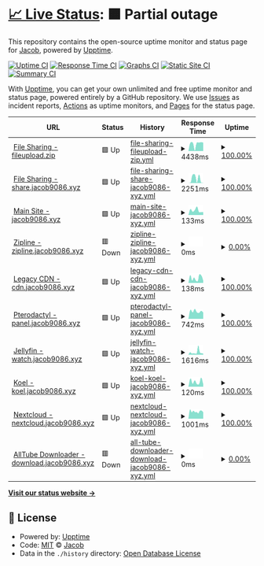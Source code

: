 # [📈 Live Status](https://status.jacob9086.xyz): <!--live status--> **🟧 Partial outage**

This repository contains the open-source uptime monitor and status page for [Jacob](jacob9086.xyz), powered by [Upptime](https://github.com/upptime/upptime).

[![Uptime CI](https://github.com/jacobvd0/status.jacob9086.xyz/workflows/Uptime%20CI/badge.svg)](https://github.com/jacobvd0/status.jacob9086.xyz/actions?query=workflow%3A%22Uptime+CI%22)
[![Response Time CI](https://github.com/jacobvd0/status.jacob9086.xyz/workflows/Response%20Time%20CI/badge.svg)](https://github.com/jacobvd0/status.jacob9086.xyz/actions?query=workflow%3A%22Response+Time+CI%22)
[![Graphs CI](https://github.com/jacobvd0/status.jacob9086.xyz/workflows/Graphs%20CI/badge.svg)](https://github.com/jacobvd0/status.jacob9086.xyz/actions?query=workflow%3A%22Graphs+CI%22)
[![Static Site CI](https://github.com/jacobvd0/status.jacob9086.xyz/workflows/Static%20Site%20CI/badge.svg)](https://github.com/jacobvd0/status.jacob9086.xyz/actions?query=workflow%3A%22Static+Site+CI%22)
[![Summary CI](https://github.com/jacobvd0/status.jacob9086.xyz/workflows/Summary%20CI/badge.svg)](https://github.com/jacobvd0/status.jacob9086.xyz/actions?query=workflow%3A%22Summary+CI%22)

With [Upptime](https://upptime.js.org), you can get your own unlimited and free uptime monitor and status page, powered entirely by a GitHub repository. We use [Issues](https://github.com/jacobvd0/status.jacob9086.xyz/issues) as incident reports, [Actions](https://github.com/jacobvd0/status.jacob9086.xyz/actions) as uptime monitors, and [Pages](https://status.jacob9086.xyz) for the status page.

<!--start: status pages-->
<!-- This summary is generated by Upptime (https://github.com/upptime/upptime) -->
<!-- Do not edit this manually, your changes will be overwritten -->
<!-- prettier-ignore -->
| URL | Status | History | Response Time | Uptime |
| --- | ------ | ------- | ------------- | ------ |
| <img alt="" src="https://icons.duckduckgo.com/ip3/fileupload.zip.ico" height="13"> [File Sharing - fileupload.zip](https://fileupload.zip) | 🟩 Up | [file-sharing-fileupload-zip.yml](https://github.com/jacobvd0/status.jacob9086.xyz/commits/HEAD/history/file-sharing-fileupload-zip.yml) | <details><summary><img alt="Response time graph" src="./graphs/file-sharing-fileupload-zip/response-time-week.png" height="20"> 4438ms</summary><br><a href="https://status.jacob9086.xyz/history/file-sharing-fileupload-zip"><img alt="Response time 3625" src="https://img.shields.io/endpoint?url=https%3A%2F%2Fraw.githubusercontent.com%2Fjacobvd0%2Fstatus.jacob9086.xyz%2FHEAD%2Fapi%2Ffile-sharing-fileupload-zip%2Fresponse-time.json"></a><br><a href="https://status.jacob9086.xyz/history/file-sharing-fileupload-zip"><img alt="24-hour response time 5093" src="https://img.shields.io/endpoint?url=https%3A%2F%2Fraw.githubusercontent.com%2Fjacobvd0%2Fstatus.jacob9086.xyz%2FHEAD%2Fapi%2Ffile-sharing-fileupload-zip%2Fresponse-time-day.json"></a><br><a href="https://status.jacob9086.xyz/history/file-sharing-fileupload-zip"><img alt="7-day response time 4438" src="https://img.shields.io/endpoint?url=https%3A%2F%2Fraw.githubusercontent.com%2Fjacobvd0%2Fstatus.jacob9086.xyz%2FHEAD%2Fapi%2Ffile-sharing-fileupload-zip%2Fresponse-time-week.json"></a><br><a href="https://status.jacob9086.xyz/history/file-sharing-fileupload-zip"><img alt="30-day response time 3866" src="https://img.shields.io/endpoint?url=https%3A%2F%2Fraw.githubusercontent.com%2Fjacobvd0%2Fstatus.jacob9086.xyz%2FHEAD%2Fapi%2Ffile-sharing-fileupload-zip%2Fresponse-time-month.json"></a><br><a href="https://status.jacob9086.xyz/history/file-sharing-fileupload-zip"><img alt="1-year response time 3625" src="https://img.shields.io/endpoint?url=https%3A%2F%2Fraw.githubusercontent.com%2Fjacobvd0%2Fstatus.jacob9086.xyz%2FHEAD%2Fapi%2Ffile-sharing-fileupload-zip%2Fresponse-time-year.json"></a></details> | <details><summary><a href="https://status.jacob9086.xyz/history/file-sharing-fileupload-zip">100.00%</a></summary><a href="https://status.jacob9086.xyz/history/file-sharing-fileupload-zip"><img alt="All-time uptime 98.58%" src="https://img.shields.io/endpoint?url=https%3A%2F%2Fraw.githubusercontent.com%2Fjacobvd0%2Fstatus.jacob9086.xyz%2FHEAD%2Fapi%2Ffile-sharing-fileupload-zip%2Fuptime.json"></a><br><a href="https://status.jacob9086.xyz/history/file-sharing-fileupload-zip"><img alt="24-hour uptime 100.00%" src="https://img.shields.io/endpoint?url=https%3A%2F%2Fraw.githubusercontent.com%2Fjacobvd0%2Fstatus.jacob9086.xyz%2FHEAD%2Fapi%2Ffile-sharing-fileupload-zip%2Fuptime-day.json"></a><br><a href="https://status.jacob9086.xyz/history/file-sharing-fileupload-zip"><img alt="7-day uptime 100.00%" src="https://img.shields.io/endpoint?url=https%3A%2F%2Fraw.githubusercontent.com%2Fjacobvd0%2Fstatus.jacob9086.xyz%2FHEAD%2Fapi%2Ffile-sharing-fileupload-zip%2Fuptime-week.json"></a><br><a href="https://status.jacob9086.xyz/history/file-sharing-fileupload-zip"><img alt="30-day uptime 100.00%" src="https://img.shields.io/endpoint?url=https%3A%2F%2Fraw.githubusercontent.com%2Fjacobvd0%2Fstatus.jacob9086.xyz%2FHEAD%2Fapi%2Ffile-sharing-fileupload-zip%2Fuptime-month.json"></a><br><a href="https://status.jacob9086.xyz/history/file-sharing-fileupload-zip"><img alt="1-year uptime 98.58%" src="https://img.shields.io/endpoint?url=https%3A%2F%2Fraw.githubusercontent.com%2Fjacobvd0%2Fstatus.jacob9086.xyz%2FHEAD%2Fapi%2Ffile-sharing-fileupload-zip%2Fuptime-year.json"></a></details>
| <img alt="" src="https://icons.duckduckgo.com/ip3/share.jacob9086.xyz.ico" height="13"> [File Sharing - share.jacob9086.xyz](https://share.jacob9086.xyz) | 🟩 Up | [file-sharing-share-jacob9086-xyz.yml](https://github.com/jacobvd0/status.jacob9086.xyz/commits/HEAD/history/file-sharing-share-jacob9086-xyz.yml) | <details><summary><img alt="Response time graph" src="./graphs/file-sharing-share-jacob9086-xyz/response-time-week.png" height="20"> 2251ms</summary><br><a href="https://status.jacob9086.xyz/history/file-sharing-share-jacob9086-xyz"><img alt="Response time 2815" src="https://img.shields.io/endpoint?url=https%3A%2F%2Fraw.githubusercontent.com%2Fjacobvd0%2Fstatus.jacob9086.xyz%2FHEAD%2Fapi%2Ffile-sharing-share-jacob9086-xyz%2Fresponse-time.json"></a><br><a href="https://status.jacob9086.xyz/history/file-sharing-share-jacob9086-xyz"><img alt="24-hour response time 54" src="https://img.shields.io/endpoint?url=https%3A%2F%2Fraw.githubusercontent.com%2Fjacobvd0%2Fstatus.jacob9086.xyz%2FHEAD%2Fapi%2Ffile-sharing-share-jacob9086-xyz%2Fresponse-time-day.json"></a><br><a href="https://status.jacob9086.xyz/history/file-sharing-share-jacob9086-xyz"><img alt="7-day response time 2251" src="https://img.shields.io/endpoint?url=https%3A%2F%2Fraw.githubusercontent.com%2Fjacobvd0%2Fstatus.jacob9086.xyz%2FHEAD%2Fapi%2Ffile-sharing-share-jacob9086-xyz%2Fresponse-time-week.json"></a><br><a href="https://status.jacob9086.xyz/history/file-sharing-share-jacob9086-xyz"><img alt="30-day response time 2735" src="https://img.shields.io/endpoint?url=https%3A%2F%2Fraw.githubusercontent.com%2Fjacobvd0%2Fstatus.jacob9086.xyz%2FHEAD%2Fapi%2Ffile-sharing-share-jacob9086-xyz%2Fresponse-time-month.json"></a><br><a href="https://status.jacob9086.xyz/history/file-sharing-share-jacob9086-xyz"><img alt="1-year response time 2815" src="https://img.shields.io/endpoint?url=https%3A%2F%2Fraw.githubusercontent.com%2Fjacobvd0%2Fstatus.jacob9086.xyz%2FHEAD%2Fapi%2Ffile-sharing-share-jacob9086-xyz%2Fresponse-time-year.json"></a></details> | <details><summary><a href="https://status.jacob9086.xyz/history/file-sharing-share-jacob9086-xyz">100.00%</a></summary><a href="https://status.jacob9086.xyz/history/file-sharing-share-jacob9086-xyz"><img alt="All-time uptime 98.58%" src="https://img.shields.io/endpoint?url=https%3A%2F%2Fraw.githubusercontent.com%2Fjacobvd0%2Fstatus.jacob9086.xyz%2FHEAD%2Fapi%2Ffile-sharing-share-jacob9086-xyz%2Fuptime.json"></a><br><a href="https://status.jacob9086.xyz/history/file-sharing-share-jacob9086-xyz"><img alt="24-hour uptime 100.00%" src="https://img.shields.io/endpoint?url=https%3A%2F%2Fraw.githubusercontent.com%2Fjacobvd0%2Fstatus.jacob9086.xyz%2FHEAD%2Fapi%2Ffile-sharing-share-jacob9086-xyz%2Fuptime-day.json"></a><br><a href="https://status.jacob9086.xyz/history/file-sharing-share-jacob9086-xyz"><img alt="7-day uptime 100.00%" src="https://img.shields.io/endpoint?url=https%3A%2F%2Fraw.githubusercontent.com%2Fjacobvd0%2Fstatus.jacob9086.xyz%2FHEAD%2Fapi%2Ffile-sharing-share-jacob9086-xyz%2Fuptime-week.json"></a><br><a href="https://status.jacob9086.xyz/history/file-sharing-share-jacob9086-xyz"><img alt="30-day uptime 100.00%" src="https://img.shields.io/endpoint?url=https%3A%2F%2Fraw.githubusercontent.com%2Fjacobvd0%2Fstatus.jacob9086.xyz%2FHEAD%2Fapi%2Ffile-sharing-share-jacob9086-xyz%2Fuptime-month.json"></a><br><a href="https://status.jacob9086.xyz/history/file-sharing-share-jacob9086-xyz"><img alt="1-year uptime 98.58%" src="https://img.shields.io/endpoint?url=https%3A%2F%2Fraw.githubusercontent.com%2Fjacobvd0%2Fstatus.jacob9086.xyz%2FHEAD%2Fapi%2Ffile-sharing-share-jacob9086-xyz%2Fuptime-year.json"></a></details>
| <img alt="" src="https://icons.duckduckgo.com/ip3/jacob9086.xyz.ico" height="13"> [Main Site - jacob9086.xyz](https://jacob9086.xyz) | 🟩 Up | [main-site-jacob9086-xyz.yml](https://github.com/jacobvd0/status.jacob9086.xyz/commits/HEAD/history/main-site-jacob9086-xyz.yml) | <details><summary><img alt="Response time graph" src="./graphs/main-site-jacob9086-xyz/response-time-week.png" height="20"> 133ms</summary><br><a href="https://status.jacob9086.xyz/history/main-site-jacob9086-xyz"><img alt="Response time 127" src="https://img.shields.io/endpoint?url=https%3A%2F%2Fraw.githubusercontent.com%2Fjacobvd0%2Fstatus.jacob9086.xyz%2FHEAD%2Fapi%2Fmain-site-jacob9086-xyz%2Fresponse-time.json"></a><br><a href="https://status.jacob9086.xyz/history/main-site-jacob9086-xyz"><img alt="24-hour response time 86" src="https://img.shields.io/endpoint?url=https%3A%2F%2Fraw.githubusercontent.com%2Fjacobvd0%2Fstatus.jacob9086.xyz%2FHEAD%2Fapi%2Fmain-site-jacob9086-xyz%2Fresponse-time-day.json"></a><br><a href="https://status.jacob9086.xyz/history/main-site-jacob9086-xyz"><img alt="7-day response time 133" src="https://img.shields.io/endpoint?url=https%3A%2F%2Fraw.githubusercontent.com%2Fjacobvd0%2Fstatus.jacob9086.xyz%2FHEAD%2Fapi%2Fmain-site-jacob9086-xyz%2Fresponse-time-week.json"></a><br><a href="https://status.jacob9086.xyz/history/main-site-jacob9086-xyz"><img alt="30-day response time 119" src="https://img.shields.io/endpoint?url=https%3A%2F%2Fraw.githubusercontent.com%2Fjacobvd0%2Fstatus.jacob9086.xyz%2FHEAD%2Fapi%2Fmain-site-jacob9086-xyz%2Fresponse-time-month.json"></a><br><a href="https://status.jacob9086.xyz/history/main-site-jacob9086-xyz"><img alt="1-year response time 127" src="https://img.shields.io/endpoint?url=https%3A%2F%2Fraw.githubusercontent.com%2Fjacobvd0%2Fstatus.jacob9086.xyz%2FHEAD%2Fapi%2Fmain-site-jacob9086-xyz%2Fresponse-time-year.json"></a></details> | <details><summary><a href="https://status.jacob9086.xyz/history/main-site-jacob9086-xyz">100.00%</a></summary><a href="https://status.jacob9086.xyz/history/main-site-jacob9086-xyz"><img alt="All-time uptime 100.00%" src="https://img.shields.io/endpoint?url=https%3A%2F%2Fraw.githubusercontent.com%2Fjacobvd0%2Fstatus.jacob9086.xyz%2FHEAD%2Fapi%2Fmain-site-jacob9086-xyz%2Fuptime.json"></a><br><a href="https://status.jacob9086.xyz/history/main-site-jacob9086-xyz"><img alt="24-hour uptime 100.00%" src="https://img.shields.io/endpoint?url=https%3A%2F%2Fraw.githubusercontent.com%2Fjacobvd0%2Fstatus.jacob9086.xyz%2FHEAD%2Fapi%2Fmain-site-jacob9086-xyz%2Fuptime-day.json"></a><br><a href="https://status.jacob9086.xyz/history/main-site-jacob9086-xyz"><img alt="7-day uptime 100.00%" src="https://img.shields.io/endpoint?url=https%3A%2F%2Fraw.githubusercontent.com%2Fjacobvd0%2Fstatus.jacob9086.xyz%2FHEAD%2Fapi%2Fmain-site-jacob9086-xyz%2Fuptime-week.json"></a><br><a href="https://status.jacob9086.xyz/history/main-site-jacob9086-xyz"><img alt="30-day uptime 100.00%" src="https://img.shields.io/endpoint?url=https%3A%2F%2Fraw.githubusercontent.com%2Fjacobvd0%2Fstatus.jacob9086.xyz%2FHEAD%2Fapi%2Fmain-site-jacob9086-xyz%2Fuptime-month.json"></a><br><a href="https://status.jacob9086.xyz/history/main-site-jacob9086-xyz"><img alt="1-year uptime 100.00%" src="https://img.shields.io/endpoint?url=https%3A%2F%2Fraw.githubusercontent.com%2Fjacobvd0%2Fstatus.jacob9086.xyz%2FHEAD%2Fapi%2Fmain-site-jacob9086-xyz%2Fuptime-year.json"></a></details>
| <img alt="" src="https://icons.duckduckgo.com/ip3/zipline.jacob9086.xyz.ico" height="13"> [Zipline - zipline.jacob9086.xyz](https://zipline.jacob9086.xyz) | 🟥 Down | [zipline-zipline-jacob9086-xyz.yml](https://github.com/jacobvd0/status.jacob9086.xyz/commits/HEAD/history/zipline-zipline-jacob9086-xyz.yml) | <details><summary><img alt="Response time graph" src="./graphs/zipline-zipline-jacob9086-xyz/response-time-week.png" height="20"> 0ms</summary><br><a href="https://status.jacob9086.xyz/history/zipline-zipline-jacob9086-xyz"><img alt="Response time 351" src="https://img.shields.io/endpoint?url=https%3A%2F%2Fraw.githubusercontent.com%2Fjacobvd0%2Fstatus.jacob9086.xyz%2FHEAD%2Fapi%2Fzipline-zipline-jacob9086-xyz%2Fresponse-time.json"></a><br><a href="https://status.jacob9086.xyz/history/zipline-zipline-jacob9086-xyz"><img alt="24-hour response time 0" src="https://img.shields.io/endpoint?url=https%3A%2F%2Fraw.githubusercontent.com%2Fjacobvd0%2Fstatus.jacob9086.xyz%2FHEAD%2Fapi%2Fzipline-zipline-jacob9086-xyz%2Fresponse-time-day.json"></a><br><a href="https://status.jacob9086.xyz/history/zipline-zipline-jacob9086-xyz"><img alt="7-day response time 0" src="https://img.shields.io/endpoint?url=https%3A%2F%2Fraw.githubusercontent.com%2Fjacobvd0%2Fstatus.jacob9086.xyz%2FHEAD%2Fapi%2Fzipline-zipline-jacob9086-xyz%2Fresponse-time-week.json"></a><br><a href="https://status.jacob9086.xyz/history/zipline-zipline-jacob9086-xyz"><img alt="30-day response time 345" src="https://img.shields.io/endpoint?url=https%3A%2F%2Fraw.githubusercontent.com%2Fjacobvd0%2Fstatus.jacob9086.xyz%2FHEAD%2Fapi%2Fzipline-zipline-jacob9086-xyz%2Fresponse-time-month.json"></a><br><a href="https://status.jacob9086.xyz/history/zipline-zipline-jacob9086-xyz"><img alt="1-year response time 351" src="https://img.shields.io/endpoint?url=https%3A%2F%2Fraw.githubusercontent.com%2Fjacobvd0%2Fstatus.jacob9086.xyz%2FHEAD%2Fapi%2Fzipline-zipline-jacob9086-xyz%2Fresponse-time-year.json"></a></details> | <details><summary><a href="https://status.jacob9086.xyz/history/zipline-zipline-jacob9086-xyz">0.00%</a></summary><a href="https://status.jacob9086.xyz/history/zipline-zipline-jacob9086-xyz"><img alt="All-time uptime 58.91%" src="https://img.shields.io/endpoint?url=https%3A%2F%2Fraw.githubusercontent.com%2Fjacobvd0%2Fstatus.jacob9086.xyz%2FHEAD%2Fapi%2Fzipline-zipline-jacob9086-xyz%2Fuptime.json"></a><br><a href="https://status.jacob9086.xyz/history/zipline-zipline-jacob9086-xyz"><img alt="24-hour uptime 0.00%" src="https://img.shields.io/endpoint?url=https%3A%2F%2Fraw.githubusercontent.com%2Fjacobvd0%2Fstatus.jacob9086.xyz%2FHEAD%2Fapi%2Fzipline-zipline-jacob9086-xyz%2Fuptime-day.json"></a><br><a href="https://status.jacob9086.xyz/history/zipline-zipline-jacob9086-xyz"><img alt="7-day uptime 0.00%" src="https://img.shields.io/endpoint?url=https%3A%2F%2Fraw.githubusercontent.com%2Fjacobvd0%2Fstatus.jacob9086.xyz%2FHEAD%2Fapi%2Fzipline-zipline-jacob9086-xyz%2Fuptime-week.json"></a><br><a href="https://status.jacob9086.xyz/history/zipline-zipline-jacob9086-xyz"><img alt="30-day uptime 33.39%" src="https://img.shields.io/endpoint?url=https%3A%2F%2Fraw.githubusercontent.com%2Fjacobvd0%2Fstatus.jacob9086.xyz%2FHEAD%2Fapi%2Fzipline-zipline-jacob9086-xyz%2Fuptime-month.json"></a><br><a href="https://status.jacob9086.xyz/history/zipline-zipline-jacob9086-xyz"><img alt="1-year uptime 58.91%" src="https://img.shields.io/endpoint?url=https%3A%2F%2Fraw.githubusercontent.com%2Fjacobvd0%2Fstatus.jacob9086.xyz%2FHEAD%2Fapi%2Fzipline-zipline-jacob9086-xyz%2Fuptime-year.json"></a></details>
| <img alt="" src="https://icons.duckduckgo.com/ip3/cdn.jacob9086.xyz.ico" height="13"> [Legacy CDN - cdn.jacob9086.xyz](https://cdn.jacob9086.xyz) | 🟩 Up | [legacy-cdn-cdn-jacob9086-xyz.yml](https://github.com/jacobvd0/status.jacob9086.xyz/commits/HEAD/history/legacy-cdn-cdn-jacob9086-xyz.yml) | <details><summary><img alt="Response time graph" src="./graphs/legacy-cdn-cdn-jacob9086-xyz/response-time-week.png" height="20"> 138ms</summary><br><a href="https://status.jacob9086.xyz/history/legacy-cdn-cdn-jacob9086-xyz"><img alt="Response time 167" src="https://img.shields.io/endpoint?url=https%3A%2F%2Fraw.githubusercontent.com%2Fjacobvd0%2Fstatus.jacob9086.xyz%2FHEAD%2Fapi%2Flegacy-cdn-cdn-jacob9086-xyz%2Fresponse-time.json"></a><br><a href="https://status.jacob9086.xyz/history/legacy-cdn-cdn-jacob9086-xyz"><img alt="24-hour response time 62" src="https://img.shields.io/endpoint?url=https%3A%2F%2Fraw.githubusercontent.com%2Fjacobvd0%2Fstatus.jacob9086.xyz%2FHEAD%2Fapi%2Flegacy-cdn-cdn-jacob9086-xyz%2Fresponse-time-day.json"></a><br><a href="https://status.jacob9086.xyz/history/legacy-cdn-cdn-jacob9086-xyz"><img alt="7-day response time 138" src="https://img.shields.io/endpoint?url=https%3A%2F%2Fraw.githubusercontent.com%2Fjacobvd0%2Fstatus.jacob9086.xyz%2FHEAD%2Fapi%2Flegacy-cdn-cdn-jacob9086-xyz%2Fresponse-time-week.json"></a><br><a href="https://status.jacob9086.xyz/history/legacy-cdn-cdn-jacob9086-xyz"><img alt="30-day response time 160" src="https://img.shields.io/endpoint?url=https%3A%2F%2Fraw.githubusercontent.com%2Fjacobvd0%2Fstatus.jacob9086.xyz%2FHEAD%2Fapi%2Flegacy-cdn-cdn-jacob9086-xyz%2Fresponse-time-month.json"></a><br><a href="https://status.jacob9086.xyz/history/legacy-cdn-cdn-jacob9086-xyz"><img alt="1-year response time 167" src="https://img.shields.io/endpoint?url=https%3A%2F%2Fraw.githubusercontent.com%2Fjacobvd0%2Fstatus.jacob9086.xyz%2FHEAD%2Fapi%2Flegacy-cdn-cdn-jacob9086-xyz%2Fresponse-time-year.json"></a></details> | <details><summary><a href="https://status.jacob9086.xyz/history/legacy-cdn-cdn-jacob9086-xyz">100.00%</a></summary><a href="https://status.jacob9086.xyz/history/legacy-cdn-cdn-jacob9086-xyz"><img alt="All-time uptime 98.58%" src="https://img.shields.io/endpoint?url=https%3A%2F%2Fraw.githubusercontent.com%2Fjacobvd0%2Fstatus.jacob9086.xyz%2FHEAD%2Fapi%2Flegacy-cdn-cdn-jacob9086-xyz%2Fuptime.json"></a><br><a href="https://status.jacob9086.xyz/history/legacy-cdn-cdn-jacob9086-xyz"><img alt="24-hour uptime 100.00%" src="https://img.shields.io/endpoint?url=https%3A%2F%2Fraw.githubusercontent.com%2Fjacobvd0%2Fstatus.jacob9086.xyz%2FHEAD%2Fapi%2Flegacy-cdn-cdn-jacob9086-xyz%2Fuptime-day.json"></a><br><a href="https://status.jacob9086.xyz/history/legacy-cdn-cdn-jacob9086-xyz"><img alt="7-day uptime 100.00%" src="https://img.shields.io/endpoint?url=https%3A%2F%2Fraw.githubusercontent.com%2Fjacobvd0%2Fstatus.jacob9086.xyz%2FHEAD%2Fapi%2Flegacy-cdn-cdn-jacob9086-xyz%2Fuptime-week.json"></a><br><a href="https://status.jacob9086.xyz/history/legacy-cdn-cdn-jacob9086-xyz"><img alt="30-day uptime 100.00%" src="https://img.shields.io/endpoint?url=https%3A%2F%2Fraw.githubusercontent.com%2Fjacobvd0%2Fstatus.jacob9086.xyz%2FHEAD%2Fapi%2Flegacy-cdn-cdn-jacob9086-xyz%2Fuptime-month.json"></a><br><a href="https://status.jacob9086.xyz/history/legacy-cdn-cdn-jacob9086-xyz"><img alt="1-year uptime 98.58%" src="https://img.shields.io/endpoint?url=https%3A%2F%2Fraw.githubusercontent.com%2Fjacobvd0%2Fstatus.jacob9086.xyz%2FHEAD%2Fapi%2Flegacy-cdn-cdn-jacob9086-xyz%2Fuptime-year.json"></a></details>
| <img alt="" src="https://icons.duckduckgo.com/ip3/panel.jacob9086.xyz.ico" height="13"> [Pterodactyl - panel.jacob9086.xyz](https://panel.jacob9086.xyz) | 🟩 Up | [pterodactyl-panel-jacob9086-xyz.yml](https://github.com/jacobvd0/status.jacob9086.xyz/commits/HEAD/history/pterodactyl-panel-jacob9086-xyz.yml) | <details><summary><img alt="Response time graph" src="./graphs/pterodactyl-panel-jacob9086-xyz/response-time-week.png" height="20"> 742ms</summary><br><a href="https://status.jacob9086.xyz/history/pterodactyl-panel-jacob9086-xyz"><img alt="Response time 1186" src="https://img.shields.io/endpoint?url=https%3A%2F%2Fraw.githubusercontent.com%2Fjacobvd0%2Fstatus.jacob9086.xyz%2FHEAD%2Fapi%2Fpterodactyl-panel-jacob9086-xyz%2Fresponse-time.json"></a><br><a href="https://status.jacob9086.xyz/history/pterodactyl-panel-jacob9086-xyz"><img alt="24-hour response time 633" src="https://img.shields.io/endpoint?url=https%3A%2F%2Fraw.githubusercontent.com%2Fjacobvd0%2Fstatus.jacob9086.xyz%2FHEAD%2Fapi%2Fpterodactyl-panel-jacob9086-xyz%2Fresponse-time-day.json"></a><br><a href="https://status.jacob9086.xyz/history/pterodactyl-panel-jacob9086-xyz"><img alt="7-day response time 742" src="https://img.shields.io/endpoint?url=https%3A%2F%2Fraw.githubusercontent.com%2Fjacobvd0%2Fstatus.jacob9086.xyz%2FHEAD%2Fapi%2Fpterodactyl-panel-jacob9086-xyz%2Fresponse-time-week.json"></a><br><a href="https://status.jacob9086.xyz/history/pterodactyl-panel-jacob9086-xyz"><img alt="30-day response time 940" src="https://img.shields.io/endpoint?url=https%3A%2F%2Fraw.githubusercontent.com%2Fjacobvd0%2Fstatus.jacob9086.xyz%2FHEAD%2Fapi%2Fpterodactyl-panel-jacob9086-xyz%2Fresponse-time-month.json"></a><br><a href="https://status.jacob9086.xyz/history/pterodactyl-panel-jacob9086-xyz"><img alt="1-year response time 1186" src="https://img.shields.io/endpoint?url=https%3A%2F%2Fraw.githubusercontent.com%2Fjacobvd0%2Fstatus.jacob9086.xyz%2FHEAD%2Fapi%2Fpterodactyl-panel-jacob9086-xyz%2Fresponse-time-year.json"></a></details> | <details><summary><a href="https://status.jacob9086.xyz/history/pterodactyl-panel-jacob9086-xyz">100.00%</a></summary><a href="https://status.jacob9086.xyz/history/pterodactyl-panel-jacob9086-xyz"><img alt="All-time uptime 99.97%" src="https://img.shields.io/endpoint?url=https%3A%2F%2Fraw.githubusercontent.com%2Fjacobvd0%2Fstatus.jacob9086.xyz%2FHEAD%2Fapi%2Fpterodactyl-panel-jacob9086-xyz%2Fuptime.json"></a><br><a href="https://status.jacob9086.xyz/history/pterodactyl-panel-jacob9086-xyz"><img alt="24-hour uptime 100.00%" src="https://img.shields.io/endpoint?url=https%3A%2F%2Fraw.githubusercontent.com%2Fjacobvd0%2Fstatus.jacob9086.xyz%2FHEAD%2Fapi%2Fpterodactyl-panel-jacob9086-xyz%2Fuptime-day.json"></a><br><a href="https://status.jacob9086.xyz/history/pterodactyl-panel-jacob9086-xyz"><img alt="7-day uptime 100.00%" src="https://img.shields.io/endpoint?url=https%3A%2F%2Fraw.githubusercontent.com%2Fjacobvd0%2Fstatus.jacob9086.xyz%2FHEAD%2Fapi%2Fpterodactyl-panel-jacob9086-xyz%2Fuptime-week.json"></a><br><a href="https://status.jacob9086.xyz/history/pterodactyl-panel-jacob9086-xyz"><img alt="30-day uptime 100.00%" src="https://img.shields.io/endpoint?url=https%3A%2F%2Fraw.githubusercontent.com%2Fjacobvd0%2Fstatus.jacob9086.xyz%2FHEAD%2Fapi%2Fpterodactyl-panel-jacob9086-xyz%2Fuptime-month.json"></a><br><a href="https://status.jacob9086.xyz/history/pterodactyl-panel-jacob9086-xyz"><img alt="1-year uptime 99.97%" src="https://img.shields.io/endpoint?url=https%3A%2F%2Fraw.githubusercontent.com%2Fjacobvd0%2Fstatus.jacob9086.xyz%2FHEAD%2Fapi%2Fpterodactyl-panel-jacob9086-xyz%2Fuptime-year.json"></a></details>
| <img alt="" src="https://icons.duckduckgo.com/ip3/watch.jacob9086.xyz.ico" height="13"> [Jellyfin - watch.jacob9086.xyz](https://watch.jacob9086.xyz) | 🟩 Up | [jellyfin-watch-jacob9086-xyz.yml](https://github.com/jacobvd0/status.jacob9086.xyz/commits/HEAD/history/jellyfin-watch-jacob9086-xyz.yml) | <details><summary><img alt="Response time graph" src="./graphs/jellyfin-watch-jacob9086-xyz/response-time-week.png" height="20"> 1616ms</summary><br><a href="https://status.jacob9086.xyz/history/jellyfin-watch-jacob9086-xyz"><img alt="Response time 1341" src="https://img.shields.io/endpoint?url=https%3A%2F%2Fraw.githubusercontent.com%2Fjacobvd0%2Fstatus.jacob9086.xyz%2FHEAD%2Fapi%2Fjellyfin-watch-jacob9086-xyz%2Fresponse-time.json"></a><br><a href="https://status.jacob9086.xyz/history/jellyfin-watch-jacob9086-xyz"><img alt="24-hour response time 776" src="https://img.shields.io/endpoint?url=https%3A%2F%2Fraw.githubusercontent.com%2Fjacobvd0%2Fstatus.jacob9086.xyz%2FHEAD%2Fapi%2Fjellyfin-watch-jacob9086-xyz%2Fresponse-time-day.json"></a><br><a href="https://status.jacob9086.xyz/history/jellyfin-watch-jacob9086-xyz"><img alt="7-day response time 1616" src="https://img.shields.io/endpoint?url=https%3A%2F%2Fraw.githubusercontent.com%2Fjacobvd0%2Fstatus.jacob9086.xyz%2FHEAD%2Fapi%2Fjellyfin-watch-jacob9086-xyz%2Fresponse-time-week.json"></a><br><a href="https://status.jacob9086.xyz/history/jellyfin-watch-jacob9086-xyz"><img alt="30-day response time 1259" src="https://img.shields.io/endpoint?url=https%3A%2F%2Fraw.githubusercontent.com%2Fjacobvd0%2Fstatus.jacob9086.xyz%2FHEAD%2Fapi%2Fjellyfin-watch-jacob9086-xyz%2Fresponse-time-month.json"></a><br><a href="https://status.jacob9086.xyz/history/jellyfin-watch-jacob9086-xyz"><img alt="1-year response time 1341" src="https://img.shields.io/endpoint?url=https%3A%2F%2Fraw.githubusercontent.com%2Fjacobvd0%2Fstatus.jacob9086.xyz%2FHEAD%2Fapi%2Fjellyfin-watch-jacob9086-xyz%2Fresponse-time-year.json"></a></details> | <details><summary><a href="https://status.jacob9086.xyz/history/jellyfin-watch-jacob9086-xyz">100.00%</a></summary><a href="https://status.jacob9086.xyz/history/jellyfin-watch-jacob9086-xyz"><img alt="All-time uptime 99.97%" src="https://img.shields.io/endpoint?url=https%3A%2F%2Fraw.githubusercontent.com%2Fjacobvd0%2Fstatus.jacob9086.xyz%2FHEAD%2Fapi%2Fjellyfin-watch-jacob9086-xyz%2Fuptime.json"></a><br><a href="https://status.jacob9086.xyz/history/jellyfin-watch-jacob9086-xyz"><img alt="24-hour uptime 100.00%" src="https://img.shields.io/endpoint?url=https%3A%2F%2Fraw.githubusercontent.com%2Fjacobvd0%2Fstatus.jacob9086.xyz%2FHEAD%2Fapi%2Fjellyfin-watch-jacob9086-xyz%2Fuptime-day.json"></a><br><a href="https://status.jacob9086.xyz/history/jellyfin-watch-jacob9086-xyz"><img alt="7-day uptime 100.00%" src="https://img.shields.io/endpoint?url=https%3A%2F%2Fraw.githubusercontent.com%2Fjacobvd0%2Fstatus.jacob9086.xyz%2FHEAD%2Fapi%2Fjellyfin-watch-jacob9086-xyz%2Fuptime-week.json"></a><br><a href="https://status.jacob9086.xyz/history/jellyfin-watch-jacob9086-xyz"><img alt="30-day uptime 100.00%" src="https://img.shields.io/endpoint?url=https%3A%2F%2Fraw.githubusercontent.com%2Fjacobvd0%2Fstatus.jacob9086.xyz%2FHEAD%2Fapi%2Fjellyfin-watch-jacob9086-xyz%2Fuptime-month.json"></a><br><a href="https://status.jacob9086.xyz/history/jellyfin-watch-jacob9086-xyz"><img alt="1-year uptime 99.97%" src="https://img.shields.io/endpoint?url=https%3A%2F%2Fraw.githubusercontent.com%2Fjacobvd0%2Fstatus.jacob9086.xyz%2FHEAD%2Fapi%2Fjellyfin-watch-jacob9086-xyz%2Fuptime-year.json"></a></details>
| <img alt="" src="https://icons.duckduckgo.com/ip3/koel.jacob9086.xyz.ico" height="13"> [Koel - koel.jacob9086.xyz](https://koel.jacob9086.xyz) | 🟩 Up | [koel-koel-jacob9086-xyz.yml](https://github.com/jacobvd0/status.jacob9086.xyz/commits/HEAD/history/koel-koel-jacob9086-xyz.yml) | <details><summary><img alt="Response time graph" src="./graphs/koel-koel-jacob9086-xyz/response-time-week.png" height="20"> 120ms</summary><br><a href="https://status.jacob9086.xyz/history/koel-koel-jacob9086-xyz"><img alt="Response time 166" src="https://img.shields.io/endpoint?url=https%3A%2F%2Fraw.githubusercontent.com%2Fjacobvd0%2Fstatus.jacob9086.xyz%2FHEAD%2Fapi%2Fkoel-koel-jacob9086-xyz%2Fresponse-time.json"></a><br><a href="https://status.jacob9086.xyz/history/koel-koel-jacob9086-xyz"><img alt="24-hour response time 60" src="https://img.shields.io/endpoint?url=https%3A%2F%2Fraw.githubusercontent.com%2Fjacobvd0%2Fstatus.jacob9086.xyz%2FHEAD%2Fapi%2Fkoel-koel-jacob9086-xyz%2Fresponse-time-day.json"></a><br><a href="https://status.jacob9086.xyz/history/koel-koel-jacob9086-xyz"><img alt="7-day response time 120" src="https://img.shields.io/endpoint?url=https%3A%2F%2Fraw.githubusercontent.com%2Fjacobvd0%2Fstatus.jacob9086.xyz%2FHEAD%2Fapi%2Fkoel-koel-jacob9086-xyz%2Fresponse-time-week.json"></a><br><a href="https://status.jacob9086.xyz/history/koel-koel-jacob9086-xyz"><img alt="30-day response time 163" src="https://img.shields.io/endpoint?url=https%3A%2F%2Fraw.githubusercontent.com%2Fjacobvd0%2Fstatus.jacob9086.xyz%2FHEAD%2Fapi%2Fkoel-koel-jacob9086-xyz%2Fresponse-time-month.json"></a><br><a href="https://status.jacob9086.xyz/history/koel-koel-jacob9086-xyz"><img alt="1-year response time 166" src="https://img.shields.io/endpoint?url=https%3A%2F%2Fraw.githubusercontent.com%2Fjacobvd0%2Fstatus.jacob9086.xyz%2FHEAD%2Fapi%2Fkoel-koel-jacob9086-xyz%2Fresponse-time-year.json"></a></details> | <details><summary><a href="https://status.jacob9086.xyz/history/koel-koel-jacob9086-xyz">100.00%</a></summary><a href="https://status.jacob9086.xyz/history/koel-koel-jacob9086-xyz"><img alt="All-time uptime 98.58%" src="https://img.shields.io/endpoint?url=https%3A%2F%2Fraw.githubusercontent.com%2Fjacobvd0%2Fstatus.jacob9086.xyz%2FHEAD%2Fapi%2Fkoel-koel-jacob9086-xyz%2Fuptime.json"></a><br><a href="https://status.jacob9086.xyz/history/koel-koel-jacob9086-xyz"><img alt="24-hour uptime 100.00%" src="https://img.shields.io/endpoint?url=https%3A%2F%2Fraw.githubusercontent.com%2Fjacobvd0%2Fstatus.jacob9086.xyz%2FHEAD%2Fapi%2Fkoel-koel-jacob9086-xyz%2Fuptime-day.json"></a><br><a href="https://status.jacob9086.xyz/history/koel-koel-jacob9086-xyz"><img alt="7-day uptime 100.00%" src="https://img.shields.io/endpoint?url=https%3A%2F%2Fraw.githubusercontent.com%2Fjacobvd0%2Fstatus.jacob9086.xyz%2FHEAD%2Fapi%2Fkoel-koel-jacob9086-xyz%2Fuptime-week.json"></a><br><a href="https://status.jacob9086.xyz/history/koel-koel-jacob9086-xyz"><img alt="30-day uptime 100.00%" src="https://img.shields.io/endpoint?url=https%3A%2F%2Fraw.githubusercontent.com%2Fjacobvd0%2Fstatus.jacob9086.xyz%2FHEAD%2Fapi%2Fkoel-koel-jacob9086-xyz%2Fuptime-month.json"></a><br><a href="https://status.jacob9086.xyz/history/koel-koel-jacob9086-xyz"><img alt="1-year uptime 98.58%" src="https://img.shields.io/endpoint?url=https%3A%2F%2Fraw.githubusercontent.com%2Fjacobvd0%2Fstatus.jacob9086.xyz%2FHEAD%2Fapi%2Fkoel-koel-jacob9086-xyz%2Fuptime-year.json"></a></details>
| <img alt="" src="https://icons.duckduckgo.com/ip3/nextcloud.jacob9086.xyz.ico" height="13"> [Nextcloud - nextcloud.jacob9086.xyz](https://nextcloud.jacob9086.xyz) | 🟩 Up | [nextcloud-nextcloud-jacob9086-xyz.yml](https://github.com/jacobvd0/status.jacob9086.xyz/commits/HEAD/history/nextcloud-nextcloud-jacob9086-xyz.yml) | <details><summary><img alt="Response time graph" src="./graphs/nextcloud-nextcloud-jacob9086-xyz/response-time-week.png" height="20"> 1001ms</summary><br><a href="https://status.jacob9086.xyz/history/nextcloud-nextcloud-jacob9086-xyz"><img alt="Response time 1581" src="https://img.shields.io/endpoint?url=https%3A%2F%2Fraw.githubusercontent.com%2Fjacobvd0%2Fstatus.jacob9086.xyz%2FHEAD%2Fapi%2Fnextcloud-nextcloud-jacob9086-xyz%2Fresponse-time.json"></a><br><a href="https://status.jacob9086.xyz/history/nextcloud-nextcloud-jacob9086-xyz"><img alt="24-hour response time 901" src="https://img.shields.io/endpoint?url=https%3A%2F%2Fraw.githubusercontent.com%2Fjacobvd0%2Fstatus.jacob9086.xyz%2FHEAD%2Fapi%2Fnextcloud-nextcloud-jacob9086-xyz%2Fresponse-time-day.json"></a><br><a href="https://status.jacob9086.xyz/history/nextcloud-nextcloud-jacob9086-xyz"><img alt="7-day response time 1001" src="https://img.shields.io/endpoint?url=https%3A%2F%2Fraw.githubusercontent.com%2Fjacobvd0%2Fstatus.jacob9086.xyz%2FHEAD%2Fapi%2Fnextcloud-nextcloud-jacob9086-xyz%2Fresponse-time-week.json"></a><br><a href="https://status.jacob9086.xyz/history/nextcloud-nextcloud-jacob9086-xyz"><img alt="30-day response time 1240" src="https://img.shields.io/endpoint?url=https%3A%2F%2Fraw.githubusercontent.com%2Fjacobvd0%2Fstatus.jacob9086.xyz%2FHEAD%2Fapi%2Fnextcloud-nextcloud-jacob9086-xyz%2Fresponse-time-month.json"></a><br><a href="https://status.jacob9086.xyz/history/nextcloud-nextcloud-jacob9086-xyz"><img alt="1-year response time 1581" src="https://img.shields.io/endpoint?url=https%3A%2F%2Fraw.githubusercontent.com%2Fjacobvd0%2Fstatus.jacob9086.xyz%2FHEAD%2Fapi%2Fnextcloud-nextcloud-jacob9086-xyz%2Fresponse-time-year.json"></a></details> | <details><summary><a href="https://status.jacob9086.xyz/history/nextcloud-nextcloud-jacob9086-xyz">100.00%</a></summary><a href="https://status.jacob9086.xyz/history/nextcloud-nextcloud-jacob9086-xyz"><img alt="All-time uptime 99.97%" src="https://img.shields.io/endpoint?url=https%3A%2F%2Fraw.githubusercontent.com%2Fjacobvd0%2Fstatus.jacob9086.xyz%2FHEAD%2Fapi%2Fnextcloud-nextcloud-jacob9086-xyz%2Fuptime.json"></a><br><a href="https://status.jacob9086.xyz/history/nextcloud-nextcloud-jacob9086-xyz"><img alt="24-hour uptime 100.00%" src="https://img.shields.io/endpoint?url=https%3A%2F%2Fraw.githubusercontent.com%2Fjacobvd0%2Fstatus.jacob9086.xyz%2FHEAD%2Fapi%2Fnextcloud-nextcloud-jacob9086-xyz%2Fuptime-day.json"></a><br><a href="https://status.jacob9086.xyz/history/nextcloud-nextcloud-jacob9086-xyz"><img alt="7-day uptime 100.00%" src="https://img.shields.io/endpoint?url=https%3A%2F%2Fraw.githubusercontent.com%2Fjacobvd0%2Fstatus.jacob9086.xyz%2FHEAD%2Fapi%2Fnextcloud-nextcloud-jacob9086-xyz%2Fuptime-week.json"></a><br><a href="https://status.jacob9086.xyz/history/nextcloud-nextcloud-jacob9086-xyz"><img alt="30-day uptime 100.00%" src="https://img.shields.io/endpoint?url=https%3A%2F%2Fraw.githubusercontent.com%2Fjacobvd0%2Fstatus.jacob9086.xyz%2FHEAD%2Fapi%2Fnextcloud-nextcloud-jacob9086-xyz%2Fuptime-month.json"></a><br><a href="https://status.jacob9086.xyz/history/nextcloud-nextcloud-jacob9086-xyz"><img alt="1-year uptime 99.97%" src="https://img.shields.io/endpoint?url=https%3A%2F%2Fraw.githubusercontent.com%2Fjacobvd0%2Fstatus.jacob9086.xyz%2FHEAD%2Fapi%2Fnextcloud-nextcloud-jacob9086-xyz%2Fuptime-year.json"></a></details>
| <img alt="" src="https://icons.duckduckgo.com/ip3/zipline.jacob9086.xyz.ico" height="13"> [AllTube Downloader - download.jacob9086.xyz](https://zipline.jacob9086.xyz) | 🟥 Down | [all-tube-downloader-download-jacob9086-xyz.yml](https://github.com/jacobvd0/status.jacob9086.xyz/commits/HEAD/history/all-tube-downloader-download-jacob9086-xyz.yml) | <details><summary><img alt="Response time graph" src="./graphs/all-tube-downloader-download-jacob9086-xyz/response-time-week.png" height="20"> 0ms</summary><br><a href="https://status.jacob9086.xyz/history/all-tube-downloader-download-jacob9086-xyz"><img alt="Response time 272" src="https://img.shields.io/endpoint?url=https%3A%2F%2Fraw.githubusercontent.com%2Fjacobvd0%2Fstatus.jacob9086.xyz%2FHEAD%2Fapi%2Fall-tube-downloader-download-jacob9086-xyz%2Fresponse-time.json"></a><br><a href="https://status.jacob9086.xyz/history/all-tube-downloader-download-jacob9086-xyz"><img alt="24-hour response time 0" src="https://img.shields.io/endpoint?url=https%3A%2F%2Fraw.githubusercontent.com%2Fjacobvd0%2Fstatus.jacob9086.xyz%2FHEAD%2Fapi%2Fall-tube-downloader-download-jacob9086-xyz%2Fresponse-time-day.json"></a><br><a href="https://status.jacob9086.xyz/history/all-tube-downloader-download-jacob9086-xyz"><img alt="7-day response time 0" src="https://img.shields.io/endpoint?url=https%3A%2F%2Fraw.githubusercontent.com%2Fjacobvd0%2Fstatus.jacob9086.xyz%2FHEAD%2Fapi%2Fall-tube-downloader-download-jacob9086-xyz%2Fresponse-time-week.json"></a><br><a href="https://status.jacob9086.xyz/history/all-tube-downloader-download-jacob9086-xyz"><img alt="30-day response time 321" src="https://img.shields.io/endpoint?url=https%3A%2F%2Fraw.githubusercontent.com%2Fjacobvd0%2Fstatus.jacob9086.xyz%2FHEAD%2Fapi%2Fall-tube-downloader-download-jacob9086-xyz%2Fresponse-time-month.json"></a><br><a href="https://status.jacob9086.xyz/history/all-tube-downloader-download-jacob9086-xyz"><img alt="1-year response time 272" src="https://img.shields.io/endpoint?url=https%3A%2F%2Fraw.githubusercontent.com%2Fjacobvd0%2Fstatus.jacob9086.xyz%2FHEAD%2Fapi%2Fall-tube-downloader-download-jacob9086-xyz%2Fresponse-time-year.json"></a></details> | <details><summary><a href="https://status.jacob9086.xyz/history/all-tube-downloader-download-jacob9086-xyz">0.00%</a></summary><a href="https://status.jacob9086.xyz/history/all-tube-downloader-download-jacob9086-xyz"><img alt="All-time uptime 58.92%" src="https://img.shields.io/endpoint?url=https%3A%2F%2Fraw.githubusercontent.com%2Fjacobvd0%2Fstatus.jacob9086.xyz%2FHEAD%2Fapi%2Fall-tube-downloader-download-jacob9086-xyz%2Fuptime.json"></a><br><a href="https://status.jacob9086.xyz/history/all-tube-downloader-download-jacob9086-xyz"><img alt="24-hour uptime 0.00%" src="https://img.shields.io/endpoint?url=https%3A%2F%2Fraw.githubusercontent.com%2Fjacobvd0%2Fstatus.jacob9086.xyz%2FHEAD%2Fapi%2Fall-tube-downloader-download-jacob9086-xyz%2Fuptime-day.json"></a><br><a href="https://status.jacob9086.xyz/history/all-tube-downloader-download-jacob9086-xyz"><img alt="7-day uptime 0.00%" src="https://img.shields.io/endpoint?url=https%3A%2F%2Fraw.githubusercontent.com%2Fjacobvd0%2Fstatus.jacob9086.xyz%2FHEAD%2Fapi%2Fall-tube-downloader-download-jacob9086-xyz%2Fuptime-week.json"></a><br><a href="https://status.jacob9086.xyz/history/all-tube-downloader-download-jacob9086-xyz"><img alt="30-day uptime 33.39%" src="https://img.shields.io/endpoint?url=https%3A%2F%2Fraw.githubusercontent.com%2Fjacobvd0%2Fstatus.jacob9086.xyz%2FHEAD%2Fapi%2Fall-tube-downloader-download-jacob9086-xyz%2Fuptime-month.json"></a><br><a href="https://status.jacob9086.xyz/history/all-tube-downloader-download-jacob9086-xyz"><img alt="1-year uptime 58.92%" src="https://img.shields.io/endpoint?url=https%3A%2F%2Fraw.githubusercontent.com%2Fjacobvd0%2Fstatus.jacob9086.xyz%2FHEAD%2Fapi%2Fall-tube-downloader-download-jacob9086-xyz%2Fuptime-year.json"></a></details>

<!--end: status pages-->

[**Visit our status website →**](https://status.jacob9086.xyz)

## 📄 License

- Powered by: [Upptime](https://github.com/upptime/upptime)
- Code: [MIT](./LICENSE) © [Jacob](jacob9086.xyz)
- Data in the `./history` directory: [Open Database License](https://opendatacommons.org/licenses/odbl/1-0/)
